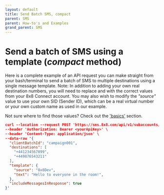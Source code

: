 ```yaml
---
layout: default
title: Send Batch SMS, compact
parent: SMS
parent: How-to's and Examples
grand_parent: SMS
---
```


# Send a batch of SMS using a template (_compact_ method)

Here is a complete example of an API request you can make straight from your bash/terminal to send a batch of SMS to multiple destinations using a single message template.
Note: In addition to adding your own real destination numbers, you will need to replace _<yourSubAccountId>_ and _<yourApiToken>_ with the correct values from your 8x8 Connect account.
You may also wish to modify the _"source"_ value to use your own SID (Sender ID), which can be a real virtual number or your own custom name as used in our example.

Not sure where to find those values?  Check out the ['basics'](https://mlwrogers.github.io/cpaas-wiki/docs/basics/whatsConnect/) section.

```json
curl --location --request POST 'https://sms.8x8.com/api/v1/subaccounts/<yourSubAccountId>/messages/batch' \
--header 'Authorization: Bearer <yourApiKey>' \
--header 'Content-Type: application/json' \
--data-raw '{
  "clientBatchId": "campaign001",
  "destinations": [
    "+441234567899",
    "+449876543211"
  ],
  "template": {
    "source": "8x8Dev",
    "text": "Hello to everyone in the room!",
  },
  "includeMessagesInResponse": true
}'

```
